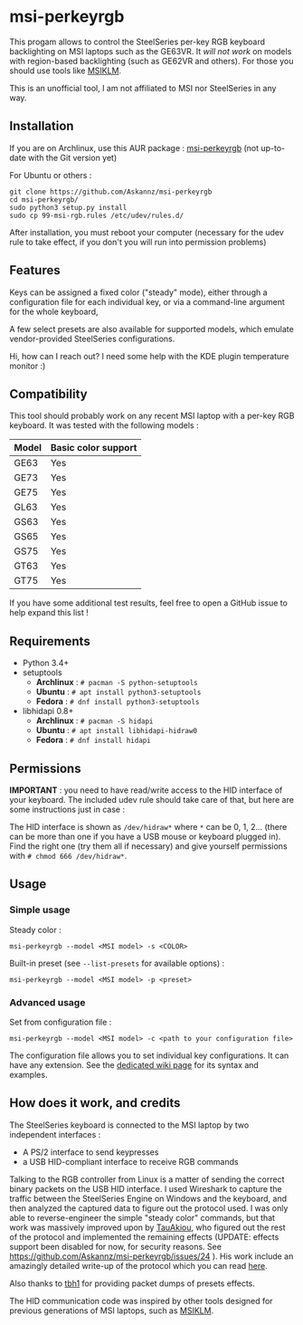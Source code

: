 msi-perkeyrgb
==================

This progam allows to control the SteelSeries per-key RGB keyboard backlighting on MSI laptops such as the GE63VR. It *will not work* on models with region-based backlighting (such as GE62VR and others). For those you should use tools like [MSIKLM](https://github.com/Gibtnix/MSIKLM).

This is an unofficial tool, I am not affiliated to MSI nor SteelSeries in any way.


Installation
----------

If you are on Archlinux, use this AUR package : [msi-perkeyrgb](https://aur.archlinux.org/packages/msi-perkeyrgb/) (not up-to-date with the Git version yet)

For Ubuntu or others :

```
git clone https://github.com/Askannz/msi-perkeyrgb
cd msi-perkeyrgb/
sudo python3 setup.py install
sudo cp 99-msi-rgb.rules /etc/udev/rules.d/
```

After installation, you must reboot your computer (necessary for the udev rule to take effect, if you don't you will run into permission problems)

Features
----------

Keys can be assigned a fixed color ("steady" mode), either through a configuration file for each individual key, or via a command-line argument for the whole keyboard,

A few select presets are also available for supported models, which emulate vendor-provided SteelSeries configurations.


Hi, how can I reach out? I need some help with the KDE plugin temperature monitor :)

Compatibility
----------

This tool should probably work on any recent MSI laptop with a per-key RGB keyboard. It was tested with the following models :

| Model | Basic color support 
| ----  | ------------------- 
| GE63  | Yes
| GE73  | Yes
| GE75  | Yes
| GL63  | Yes
| GS63  | Yes
| GS65  | Yes
| GS75  | Yes
| GT63  | Yes
| GT75  | Yes

If you have some additional test results, feel free to open a GitHub issue to help expand this list !

Requirements
----------

* Python 3.4+
* setuptools
  * **Archlinux** : `# pacman -S python-setuptools`
  * **Ubuntu** : `# apt install python3-setuptools`
  * **Fedora** : `# dnf install python3-setuptools`
* libhidapi 0.8+
	* **Archlinux** : `# pacman -S hidapi`
	* **Ubuntu** : `# apt install libhidapi-hidraw0`
	* **Fedora** : `# dnf install hidapi`


Permissions
----------

**IMPORTANT** : you need to have read/write access to the HID interface of your keyboard. The included udev rule should take care of that, but here are some instructions just in case :

The HID interface is shown as `/dev/hidraw*` where `*` can be 0, 1, 2... (there can be more than one if you have a USB mouse or keyboard plugged in). Find the right one (try them all if necessary) and give yourself permissions with `# chmod 666 /dev/hidraw*`.


Usage
----------

### Simple usage

Steady color :
```
msi-perkeyrgb --model <MSI model> -s <COLOR>
```

Built-in preset (see `--list-presets` for available options) :
```
msi-perkeyrgb --model <MSI model> -p <preset>
```

### Advanced usage

Set from configuration file :
```
msi-perkeyrgb --model <MSI model> -c <path to your configuration file>
```
The configuration file allows you to set individual key configurations. It can have any extension. See the [dedicated wiki page](https://github.com/Askannz/msi-perkeyrgb/wiki/Configuration-file-guide) for its syntax and examples.


How does it work, and credits
----------

The SteelSeries keyboard is connected to the MSI laptop by two independent interfaces :
* A PS/2 interface to send keypresses
* a USB HID-compliant interface to receive RGB commands

Talking to the RGB controller from Linux is a matter of sending the correct binary packets on the USB HID interface. I used Wireshark to capture the traffic between the SteelSeries Engine on Windows and the keyboard, and then analyzed the captured data to figure out the protocol used. I was only able to reverse-engineer the simple "steady color" commands, but that work was massively improved upon by [TauAkiou](https://github.com/TauAkiou), who figured out the rest of the protocol and implemented the remaining effects (UPDATE: effects support been disabled for now, for security reasons. See https://github.com/Askannz/msi-perkeyrgb/issues/24 ). His work include an amazingly detailed write-up of the protocol which you can read [here](documentation/0b_packet_information/msi-kb-effectdoc).

Also thanks to [tbh1](https://github.com/tbh1) for providing packet dumps of presets effects.

The HID communication code was inspired by other tools designed for previous generations of MSI laptops, such as [MSIKLM](https://github.com/Gibtnix/MSIKLM).
